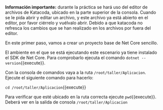 **Información importante:** durante la práctica se hará uso del editor de archivos de Katacoda, ubicado en la parte superior de la consola. Cuando se le pida abrir y editar un archivo, y este archivo ya está abierto en el editor, por favor ciérrelo y vuélvalo abrir. Debido a que katacoda no refresca los cambios que se han realizado en los archivos por fuera del editor.

En este primer paso, vamos a crear un proyecto base de Net Core sencillo.

El ambiente en el que se está ejecutando este escenario ya tiene instalado el SDK de Net Core. Para comprobarlo ejecuta el comando `dotnet --version`{{execute}}.

Con la consola de comandos vaya a la ruta  `/root/taller/Aplicacion`. Ejecute el siguiente comando para hacerlo:

`cd /root/taller/Aplicacion`{{execute}}

Para verificar que esté ubicado en la ruta correcta ejecute `pwd`{{execute}}. Deberá ver en la salida de consola `/root/taller/Aplicacion`